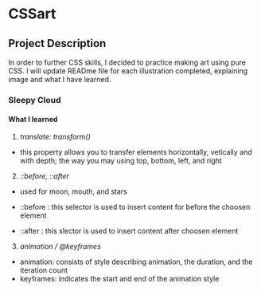 # CSSart

## Project Description

In order to further CSS skills, I decided to practice making art using pure CSS. I will update READme file for each illustration completed, explaining image and what I have learned.

### Sleepy Cloud

#### What I learned

1. _translate: transform()_

- this property allows you to transfer elements horizontally, vetically and with depth; the way you may using top, bottom, left, and right

2. _::before, ::after_

- used for moon, mouth, and stars

- ::before : this selector is used to insert content for before the choosen element

- ::after : this slector is used to insert content after choosen element

3. _animation / @keyframes_

- animation: consists of style describing animation, the duration, and the iteration count
- keyframes: indicates the start and end of the animation style
